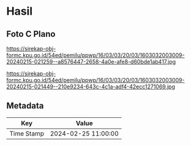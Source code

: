 # Hasil

## Foto C Plano

https://sirekap-obj-formc.kpu.go.id/54ed/pemilu/ppwp/16/03/03/20/03/1603032003009-20240215-021259--a8576447-2658-4a0e-afe8-d60bde1ab417.jpg

https://sirekap-obj-formc.kpu.go.id/54ed/pemilu/ppwp/16/03/03/20/03/1603032003009-20240215-021449--210e9234-643c-4c1a-adf4-42ecc1271069.jpg


## Metadata

| Key        | Value               |
| ---------- | ------------------- |
| Time Stamp | 2024-02-25 11:00:00 |



